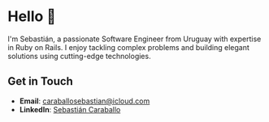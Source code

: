 # Hello 👋

I'm Sebastián, a passionate Software Engineer from Uruguay with expertise in Ruby on Rails. I enjoy tackling complex problems and building elegant solutions using cutting-edge technologies.

## Get in Touch

- **Email**: caraballosebastian@icloud.com
- **LinkedIn**: [Sebastián Caraballo](https://www.linkedin.com/in/sebastiancaraballo/)
